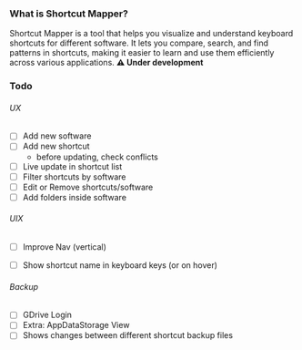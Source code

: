 ### What is Shortcut Mapper?
Shortcut Mapper is a tool that helps you visualize and understand keyboard shortcuts for different software. It lets you compare, search, and find patterns in shortcuts, making it easier to learn and use them efficiently across various applications. **⚠️ Under development**


### Todo
###### UX
- [ ] Add new software
- [ ] Add new shortcut
    - before updating, check conflicts
- [ ] Live update in shortcut list
- [ ] Filter shortcuts by software
- [ ] Edit or Remove shortcuts/software
- [ ] Add folders inside software

###### UIX
- [ ] Improve Nav (vertical)
- [ ] Show shortcut name in keyboard keys (or on hover)


###### Backup
- [ ] GDrive Login
- [ ] Extra: AppDataStorage View
- [ ] Shows changes between different shortcut backup files